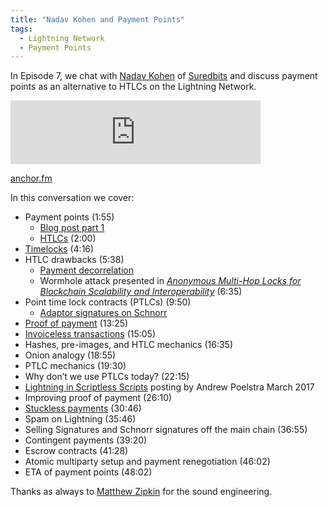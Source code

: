 ```yaml
---
title: "Nadav Kohen and Payment Points"
tags:
  - Lightning Network
  - Payment Points
---
```


In Episode 7, we chat with [Nadav Kohen](https://twitter.com/nadav_kohen) of [Suredbits](https://suredbits.com/) and discuss payment points as an alternative to HTLCs on the Lightning Network.

<iframe src="https://anchor.fm/chaincode/embed/episodes/Nadav-Kohen-and-Payment-Points---Episode-7-ec5tab" height="102px" width="400px" frameborder="0" scrolling="no"></iframe>

[anchor.fm](https://anchor.fm/chaincode/episodes/Nadav-Kohen-and-Payment-Points---Episode-7-ec5tab)

In this conversation we cover:

- Payment points (1:55)
  - [Blog post part 1](https://suredbits.com/payment-points-part-1/)
  - [HTLCs](https://wiki.ion.radar.tech/tech/bitcoin/hltc) (2:00)
- [Timelocks](https://en.bitcoin.it/wiki/Timelock) (4:16)
- HTLC drawbacks (5:38)
  - [Payment decorrelation](https://medium.com/@rusty_lightning/decorrelation-of-lightning-payments-7b6579db96b0)
  - Wormhole attack presented in [*Anonymous Multi-Hop Locks for Blockchain Scalability and Interoperability*](https://eprint.iacr.org/2018/472.pdf) (6:35)
- Point time lock contracts (PTLCs) (9:50)
  - [Adaptor signatures on Schnorr](https://download.wpsoftware.net/bitcoin/wizardry/mw-slides/2017-05-milan-meetup/slides.pdf)
- [Proof of payment](https://github.com/lightningnetwork/lightning-rfc/blob/master/11-payment-encoding.md#tagged-fields) (13:25)
- [Invoiceless transactions](https://bitcoinops.org/en/topics/spontaneous-payments/) (15:05)
- Hashes, pre-images, and HTLC mechanics (16:35)
- Onion analogy (18:55)
- PTLC mechanics (19:30)
- Why don’t we use PTLCs today? (22:15)
- [Lightning in Scriptless Scripts](https://lists.launchpad.net/mimblewimble/msg00086.html) posting by Andrew Poelstra March 2017
- Improving proof of payment (26:10)
- [Stuckless payments](https://suredbits.com/payment-points-part-2-stuckless-payments/) (30:46)
- Spam on Lightning (35:46)
- Selling Signatures and Schnorr signatures off the main chain (36:55)
- Contingent payments (39:20)
- Escrow contracts (41:28)
- Atomic multiparty setup and payment renegotiation (46:02)
- ETA of payment points (48:02)


Thanks as always to [Matthew Zipkin](https://twitter.com/MatthewZipkin) for the sound
engineering.
